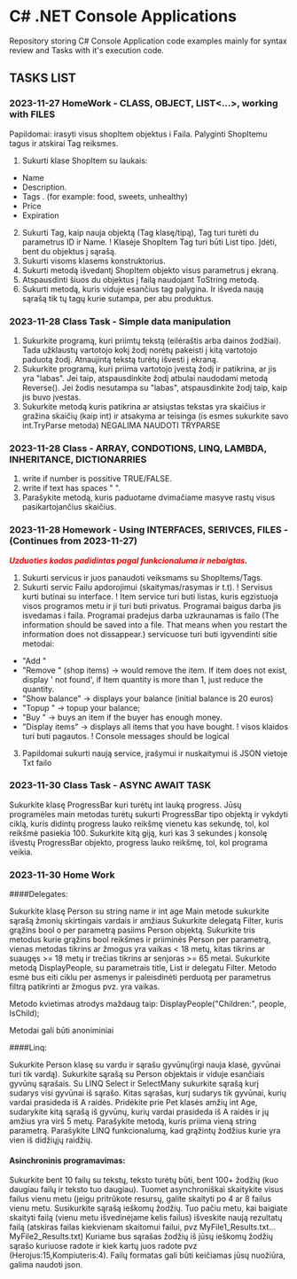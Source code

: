 # C# .NET Console Applications

Repository storing C# Console Application code examples mainly for syntax review and Tasks with it's execution code.

## TASKS LIST

### 2023-11-27 HomeWork - CLASS, OBJECT, LIST<...>, working with FILES
 
Papildomai: irasyti visus shopItem objektus i Faila. Palyginti ShopItemu tagus ir atskirai Tag reiksmes.
1. Sukurti klase ShopItem su laukais:
 - Name
 - Description.
 - Tags . (for example: food, sweets, unhealthy)
 - Price
 - Expiration
2. Sukurti Tag, kaip nauja objektą (Tag klasę/tipą), Tag turi turėti du parametrus ID ir Name.
   ! Klasėje ShopItem Tag turi būti List<Tag> tipo. Įdėti, bent du objektus į sąrašą.
3. Sukurti visoms klasems konstruktorius.
3. Sukurti metodą išvedantį ShopItem objekto visus parametrus į ekraną.
4. Atspausdinti šiuos du objektus į failą naudojant ToString metodą.
5. Sukurti metodą, kuris viduje esančius tag palygina. Ir išveda naują sąrašą tik tų tagų kurie sutampa, per abu produktus.

### 2023-11-28 Class Task - Simple data manipulation

1. Sukurkite programą, kuri priimtų tekstą (eilėraštis arba dainos žodžiai). Tada užklaustų vartotojo kokį žodį norėtų pakeisti į kitą vartotojo paduotą žodį. Atnaujintą tekstą turėtų išvesti į ekraną.
2. Sukurkite programą, kuri priima vartotojo įvestą žodį ir patikrina, ar jis yra "labas". Jei taip, atspausdinkite žodį atbulai naudodami metodą Reverse(). Jei žodis nesutampa su "labas", atspausdinkite žodį taip, kaip jis buvo įvestas.
3. Sukurkite metodą kuris patikrina ar atsiųstas tekstas yra skaičius ir gražina skaičių (kaip int) ir atsakyma ar teisinga (is esmes sukurkite savo int.TryParse metoda) NEGALIMA NAUDOTI TRYPARSE

### 2023-11-28 Class - ARRAY, CONDOTIONS, LINQ, LAMBDA, INHERITANCE, DICTIONARRIES

1. write if number is possitive TRUE/FALSE.
4. write if text has spaces " ".
5. Parašykite metodą, kuris paduotame dvimačiame masyve rastų visus pasikartojančius skaičius.

### 2023-11-28 Homework - Using INTERFACES, SERIVCES, FILES - (Continues from 2023-11-27)
_**<span style="color:red">Uzduoties kodas padidintas pagal funkcionaluma ir nebaigtas</span>.**_
1. Sukurti servicus ir juos panaudoti veiksmams su ShopItems/Tags.
2. Sukurti servic Failu apdorojimui (skaitymas/rasymas ir t.t).
 ! Servisus kurti butinai su interface.
 ! Item service turi buti listas, kuris egzistuoja visos programos metu ir ji turi buti privatus. Programai baigus darba jis isvedamas i faila. Programai pradejus darba uzkraunamas is failo
  (The information should be saved into a file. That means when you restart the information does not dissappear.)
servicuose turi buti igyvendinti sitie metodai:
- "Add <itemname> <price>"
- "Remove <Itemname>" (shop items) -> would remove the item. If item does not exist, display '<itemName> not found', if Item quantity is more than 1, just reduce the quantity.
- "Show balance" -> displays your balance (initial balance is 20 euros)
- "Topup <money>" -> topup your balance;
- "Buy <itemname>" -> buys an item if the buyer has enough money.
- "Display items" -> displays all items that you have bought.
 ! visos klaidos turi buti pagautos.
 ! Console messages should be logical
3. Papildomai sukurti naują service, įrašymui ir nuskaitymui iš JSON vietoje Txt failo


### 2023-11-30 Class Task - ASYNC AWAIT TASK
Sukurkite klasę ProgressBar kuri turėtų int lauką progress. Jūsų programėles main metodas turėtų sukurti ProgressBar tipo objektą ir vykdyti ciklą, kuris didintų progress lauko reikšmę vienetu kas sekundę, tol, kol reikšmė pasiekia 100. Sukurkite kitą giją, kuri kas 3 sekundes į konsolę išvestų ProgressBar objekto, progress lauko reikšmę, tol, kol programa veikia.

### 2023-11-30 Home Work

####Delegates:

Sukurkite klasę Person su string name ir int age
Main metode sukurkite sąrašą žmonių skirtingais vardais ir amžiaus
Sukurkite delegatą Filter, kuris grąžins bool o per parametrą pasiims Person objektą.
Sukurkite tris metodus kurie grąžins bool reikšmes ir priiminės Person per parametrą, vienas metodas tikrins ar žmogus yra vaikas < 18 metų, kitas tikrins ar suaugęs >= 18 metų ir trečias tikrins ar senjoras >= 65 metai.
Sukurkite metodą DisplayPeople, su parametrais title, List<Person> ir delegatu Filter. Metodo esmė bus eiti ciklu per asmenys ir paleisdinėti perduotą per parametrus filtrą patikrinti ar žmogus pvz. yra vaikas.
 
Metodo kvietimas atrodys maždaug taip: DisplayPeople("Children:", people, IsChild);
 
Metodai gali būti anoniminiai
 
####Linq:
 
Sukurkite Person klasę su vardu ir sąrašu gyvūnų(irgi nauja klasė, gyvūnai turi tik vardą). Sukurkite sąrašą su Person objektais ir viduje esančiais gyvūnų sąrašais.
Su LINQ Select ir SelectMany sukurkite sąrašą kurį sudarys visi gyvūnai iš sąrašo.
Kitas sąrašas, kurį sudarys tik gyvūnai, kurių vardai prasideda iš A raidės.
Pridėkite prie Pet klasės amžių int Age, sudarykite kitą sąrašą iš gyvūnų, kurių vardai prasideda iš A raidės ir jų amžius yra virš 5 metų.
Parašykite metodą, kuris priima vieną string parametrą. Parašykite LINQ funkcionalumą, kad grąžintų žodžius kurie yra vien iš didžiųjų raidžių.

#### Asinchroninis programavimas:

Sukurkite bent 10 failų su tekstų, teksto turėtų būti, bent 100+ žodžių (kuo daugiau failų ir teksto tuo daugiau). Tuomet asynchroniškai skaitykite visus failus vienu metu (jeigu pritrūkote resursų, galite skaityti po 4 ar 8 failus vienu metu. Susikurkite sąrašą ieškomų žodžių. Tuo pačiu metu, kai baigiate skaityti failą (vienu metu išvedinėjame kelis failus) išveskite naują rezultatų failą (atskiras failas kiekvienam skaitomui failui, pvz MyFile1_Results.txt... MyFile2_Results.txt) Kuriame bus sąrašas žodžių iš jūsų ieškomų žodžių sąrašo kuriuose radote ir kiek kartų juos radote pvz (Herojus:15,Kompiuteris:4). Failų formatas gali būti keičiamas jūsų nuožiūra, galima naudoti json.
